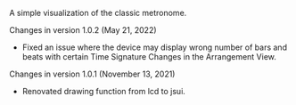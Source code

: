 A simple visualization of the classic metronome.

Changes in version 1.0.2 (May 21, 2022)
- Fixed an issue where the device may display wrong number of bars and beats with certain Time Signature Changes in the Arrangement View.

Changes in version 1.0.1 (November 13, 2021)
- Renovated drawing function from lcd to jsui.